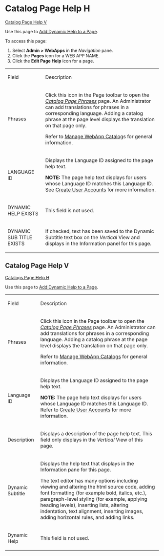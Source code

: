 # Catalog Page Help H <span id="Catalogs_Page_Help_H"></span>

[Catalog Page Help V](#Catalog_Page_Help_V)

<div class="use">

Use this page to [Add Dynamic Help to a
Page](../../WebApp_Dev/addDynamicHelpToAPage.htm).

</div>

To access this page:

1.  Select **Admin \> WebApps** in the *Navigation* pane. 
2.  Click the **Pages** icon for a WEB APP NAME.
3.  Click the **Edit Page Help** icon for a page.

<table>
<tbody>
<tr class="odd">
<td><p>Field</p></td>
<td><p>Description</p></td>
</tr>
<tr class="even">
<td><p>Phrases</p></td>
<td><p>Click this icon in the Page toolbar to open the <em><a href="Catalog%20Page%20Phrases.htm">Catalog Page Phrases</a></em> page. An Administrator can add translations for phrases in a corresponding language. Adding a catalog phrase at the page level displays the translation on that page only.</p>
<p>Refer to <a href="../Use_Cases/Manage_Catalogs.htm">Manage WebApp Catalog</a>s for general information.</p></td>
</tr>
<tr class="odd">
<td><p>LANGUAGE ID</p></td>
<td><p>Displays the Language ID assigned to the page help text.</p>
<p><strong>NOTE:</strong> The page help text displays for users whose Language ID matches this Language ID. See <a href="../Use_Cases/Create_User_Accounts_in_System_Administration.htm">Create User Accounts</a> for more information.</p></td>
</tr>
<tr class="even">
<td><p>DYNAMIC HELP EXISTS</p></td>
<td><p>This field is not used.</p></td>
</tr>
<tr class="odd">
<td><p>DYNAMIC SUB TITLE EXISTS</p></td>
<td><p>If checked, text has been saved to the Dynamic Subtitle text box on the <em>Vertical</em> View and displays in the Information panel for this page.</p></td>
</tr>
</tbody>
</table>

## Catalog Page Help V <span id="Catalog_Page_Help_V"></span>

[Catalogs Page Help H](#Catalogs_Page_Help_H)

<div class="use">

Use this page to [Add Dynamic Help to a
Page](../../WebApp_Dev/addDynamicHelpToAPage.htm).

</div>

<table>
<tbody>
<tr class="odd">
<td><p>Field</p></td>
<td><p>Description</p></td>
</tr>
<tr class="even">
<td><p>Phrases</p></td>
<td><p>Click this icon in the Page toolbar to open the <em><a href="Catalog%20Page%20Phrases.htm">Catalog Page Phrases</a></em> page. An Administrator can add translations for phrases in a corresponding language. Adding a catalog phrase at the page level displays the translation on that page only.</p>
<p>Refer to <a href="../Use_Cases/Manage_Catalogs.htm">Manage WebApp Catalogs</a> for general information.</p></td>
</tr>
<tr class="odd">
<td><p>Language ID</p></td>
<td><p>Displays the Language ID assigned to the page help text.</p>
<p><strong>NOTE:</strong> The page help text displays for users whose Language ID matches this Language ID. Refer to <a href="../Use_Cases/Create_User_Accounts_in_System_Administration.htm">Create User Accounts</a> for more information.</p></td>
</tr>
<tr class="even">
<td><p>Description</p></td>
<td><p>Displays a description of the page help text. This field only displays in the <em>Vertical</em> View of this page.</p></td>
</tr>
<tr class="odd">
<td><p>Dynamic Subtitle</p></td>
<td><p>Displays the help text that displays in the Information pane for this page.</p>
<p>The text editor has many options including viewing and altering the html source code, adding font formatting (for example bold, italics, etc.), paragraph-level styling (for example, applying heading levels), inserting lists, altering indentation, text alignment, inserting images, adding horizontal rules, and adding links.</p></td>
</tr>
<tr class="even">
<td><p>Dynamic Help</p></td>
<td><p>This field is not used.</p></td>
</tr>
</tbody>
</table>
